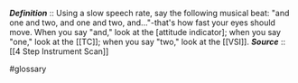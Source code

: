 ***Definition***    :: Using a slow speech rate, say the following musical beat: "and one and two, and one and two, and..."-that's how fast your eyes should move. When you say "and," look at the \[attitude indicator\]; when you say "one," look at the [[TC]]; when you say "two," look at the [[VSI]].
***Source***         :: [[4 Step Instrument Scan]]

#glossary
